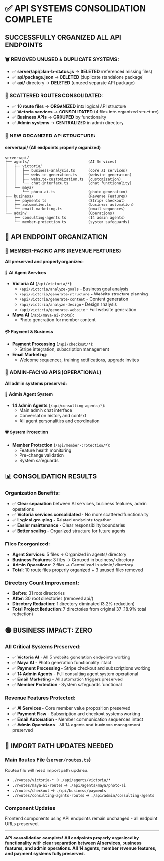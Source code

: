 # ✅ API SYSTEMS CONSOLIDATION COMPLETE

## **SUCCESSFULLY ORGANIZED ALL API ENDPOINTS**

### **🗑️ REMOVED UNUSED & DUPLICATE SYSTEMS:**
- ✅ **server/api/plan-b-status.js** → **DELETED** (referenced missing files)
- ✅ **api/package.json** → **DELETED** (duplicate standalone package)
- ✅ **api/** directory → **DELETED** (unused separate API package)

### **📁 SCATTERED ROUTES CONSOLIDATED:**
- ✅ **10 route files** → **ORGANIZED** into logical API structure
- ✅ **Victoria services** → **CONSOLIDATED** (4 files into organized structure)
- ✅ **Business APIs** → **GROUPED** by functionality
- ✅ **Admin systems** → **CENTRALIZED** in admin directory

### **🎯 NEW ORGANIZED API STRUCTURE:**

#### **server/api/** (All endpoints properly organized)
```
server/api/
├── agents/                           (AI Services)
│   ├── victoria/
│   │   ├── business-analysis.ts      (core AI services)
│   │   ├── website-generation.ts     (website generation)
│   │   ├── website-customization.ts  (customization)
│   │   └── chat-interface.ts         (chat functionality)
│   └── maya/
│       └── photo-ai.ts               (photo generation)
├── business/                         (Revenue Features)
│   ├── payments.ts                   (Stripe checkout)
│   ├── automation.ts                 (business automation)
│   └── email-marketing.ts            (email sequences)
└── admin/                            (Operations)
    ├── consulting-agents.ts          (14 admin agents)
    └── member-protection.ts          (system safeguards)
```

## **🔌 API ENDPOINT ORGANIZATION**

### **👥 MEMBER-FACING APIS (REVENUE FEATURES)**
**All preserved and properly organized:**

#### **🤖 AI Agent Services**
- **Victoria AI** (`/api/victoria/*`):
  - `/api/victoria/analyze-goals` - Business goal analysis
  - `/api/victoria/generate-structure` - Website structure planning
  - `/api/victoria/generate-content` - Content generation
  - `/api/victoria/analyze-design` - Design analysis
  - `/api/victoria/generate-website` - Full website generation
- **Maya AI** (`/api/maya-ai-photo`):
  - Photo generation for member content

#### **💳 Payment & Business**
- **Payment Processing** (`/api/checkout/*`):
  - Stripe integration, subscription management
- **Email Marketing**:
  - Welcome sequences, training notifications, upgrade invites

### **🔧 ADMIN-FACING APIS (OPERATIONAL)**
**All admin systems preserved:**

#### **🎯 Admin Agent System**
- **14 Admin Agents** (`/api/consulting-agents/*`):
  - Main admin chat interface
  - Conversation history and context
  - All agent personalities and coordination

#### **🛡️ System Protection**
- **Member Protection** (`/api/member-protection/*`):
  - Feature health monitoring
  - Pre-change validation
  - System safeguards

## **📊 CONSOLIDATION RESULTS**

### **Organization Benefits:**
- ✅ **Clear separation** between AI services, business features, admin operations
- ✅ **Victoria services consolidated** - No more scattered functionality
- ✅ **Logical grouping** - Related endpoints together
- ✅ **Easier maintenance** - Clear responsibility boundaries
- ✅ **Better scaling** - Organized structure for future agents

### **Files Reorganized:**
- **Agent Services**: 5 files → Organized in agents/ directory
- **Business Features**: 3 files → Grouped in business/ directory  
- **Admin Operations**: 2 files → Centralized in admin/ directory
- **Total**: 10 route files properly organized + 3 unused files removed

### **Directory Count Improvement:**
- **Before**: 31 root directories
- **After**: 30 root directories (removed api/)
- **Directory Reduction**: 1 directory eliminated (3.2% reduction)
- **Total Project Reduction**: 7 directories from original 37 (18.9% total reduction)

## **🟢 BUSINESS IMPACT: ZERO**

### **All Critical Systems Preserved:**
- ✅ **Victoria AI** - All 5 website generation endpoints working
- ✅ **Maya AI** - Photo generation functionality intact
- ✅ **Payment Processing** - Stripe checkout and subscriptions working
- ✅ **14 Admin Agents** - Full consulting agent system operational
- ✅ **Email Marketing** - All automation triggers preserved
- ✅ **Member Protection** - System safeguards functional

### **Revenue Features Protected:**
- ✅ **AI Services** - Core member value proposition preserved
- ✅ **Payment Flow** - Subscription and checkout systems working
- ✅ **Email Automation** - Member communication sequences intact
- ✅ **Admin Operations** - All 14 agents and business management preserved

## **🔄 IMPORT PATH UPDATES NEEDED**

### **Main Routes File** (`server/routes.ts`)
Routes file will need import path updates:
- `./routes/victoria-*` → `./api/agents/victoria/*`
- `./routes/maya-ai-routes` → `./api/agents/maya/photo-ai`
- `./routes/checkout` → `./api/business/payments`
- `./routes/consulting-agents-routes` → `./api/admin/consulting-agents`

### **Component Updates**
Frontend components using API endpoints remain unchanged - all endpoint URLs preserved.

---

**API consolidation complete! All endpoints properly organized by functionality with clear separation between AI services, business features, and admin operations. All 14 agents, member revenue features, and payment systems fully preserved.**
